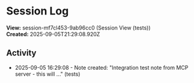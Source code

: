 # Session Log

**View:** session-mf7cl453-9ab96cc0 (Session View (tests))  
**Created:** 2025-09-05T21:29:08.920Z

## Activity

<!-- Activity entries will be added here as notes are created -->
- 2025-09-05 16:29:08 - Note created: "Integration test note from MCP server - this will ..." (tests)

